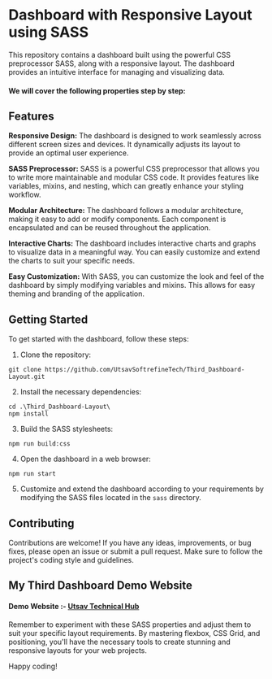 
# Dashboard with Responsive Layout using SASS

This repository contains a dashboard built using the powerful CSS preprocessor SASS, along with a responsive layout. The dashboard provides an intuitive interface for managing and visualizing data.

#### We will cover the following properties step by step:

## Features

**Responsive Design:** The dashboard is designed to work seamlessly across different screen sizes and devices. It dynamically adjusts its layout to provide an optimal user experience.

**SASS Preprocessor:** SASS is a powerful CSS preprocessor that allows you to write more maintainable and modular CSS code. It provides features like variables, mixins, and nesting, which can greatly enhance your styling workflow.

**Modular Architecture:** The dashboard follows a modular architecture, making it easy to add or modify components. Each component is encapsulated and can be reused throughout the application.

**Interactive Charts:** The dashboard includes interactive charts and graphs to visualize data in a meaningful way. You can easily customize and extend the charts to suit your specific needs.

**Easy Customization:** With SASS, you can customize the look and feel of the dashboard by simply modifying variables and mixins. This allows for easy theming and branding of the application.


## Getting Started

To get started with the dashboard, follow these steps:

1. Clone the repository:

```shell
git clone https://github.com/UtsavSoftrefineTech/Third_Dashboard-Layout.git 

```
2. Install the necessary dependencies:
```shell
cd .\Third_Dashboard-Layout\
npm install

```

3. Build the SASS stylesheets:

```shell
npm run build:css   
```
4. Open the dashboard in a web browser:

```shell
npm run start
```

5. Customize and extend the dashboard according to your requirements by modifying the SASS files located in the `sass` directory.

## Contributing

Contributions are welcome! If you have any ideas, improvements, or bug fixes, please open an issue or submit a pull request. Make sure to follow the project's coding style and guidelines.


## My Third Dashboard Demo Website

#### Demo Website :-  [Utsav Technical Hub](https://third-dashboard.netlify.app/)

Remember to experiment with these SASS properties and adjust them to suit your specific layout requirements. By mastering flexbox, CSS Grid, and positioning, you'll have the necessary tools to create stunning and responsive layouts for your web projects.

Happy coding!
